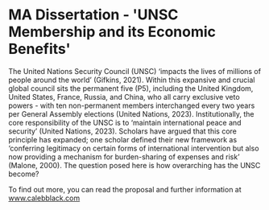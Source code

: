 # MA Dissertation - 'UNSC Membership and its Economic Benefits'

The United Nations Security Council (UNSC) ‘impacts the lives of millions of people around the
world’ (Gifkins, 2021). Within this expansive and crucial global council sits the permanent five
(P5), including the United Kingdom, United States, France, Russia, and China, who all carry
exclusive veto powers - with ten non-permanent members interchanged every two years per
General Assembly elections (United Nations, 2023). Institutionally, the core responsibility of the
UNSC is to ‘maintain international peace and security’ (United Nations, 2023). Scholars have
argued that this core principle has expanded; one scholar defined their new framework as
‘conferring legitimacy on certain forms of international intervention but also now providing a
mechanism for burden-sharing of expenses and risk’ (Malone, 2000). The question posed here is
how overarching has the UNSC become?

To find out more, you can read the proposal and further information at www.calebblack.com
